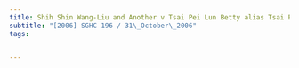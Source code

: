 ```yaml
---
title: Shih Shin Wang-Liu and Another v Tsai Pei Lun Betty alias Tsai Pei Loon and Another 
subtitle: "[2006] SGHC 196 / 31\_October\_2006"
tags:


---
```


